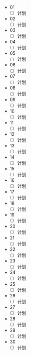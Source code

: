 - 01
  * [ ] 计划

- 02
  * [ ] 计划
- 03
  * [ ] 计划

- 04
  * [ ] 计划
- 05
  * [ ] 计划

- 06
  * [ ] 计划
- 07
  * [ ] 计划

- 08
  * [ ] 计划
- 09
  * [ ] 计划

- 10
  * [ ] 计划
- 11
  * [ ] 计划

- 12
  * [ ] 计划
- 13
  * [ ] 计划

- 14
  * [ ] 计划
- 15
  * [ ] 计划

- 16
  * [ ] 计划
- 17
  * [ ] 计划

- 18
  * [ ] 计划
- 19
  * [ ] 计划

- 20
  * [ ] 计划
- 21
  * [ ] 计划

- 22
  * [ ] 计划
- 23
  * [ ] 计划

- 24
  * [ ] 计划
- 25
  * [ ] 计划

- 26
  * [ ] 计划
- 27
  * [ ] 计划

- 28
  * [ ] 计划
- 29
  * [ ] 计划

- 30
  * [ ] 计划